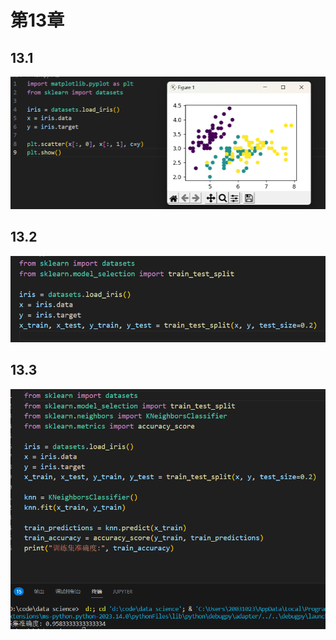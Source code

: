 # 第13章

## 13.1

![image-20231031233647089](image-20231031233647089.png)



## 13.2

![image-20231031234011494](image-20231031234011494.png)



## 13.3

![image-20231031234225349](image-20231031234225349.png)